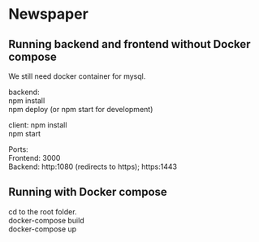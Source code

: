 # Newspaper

## Running backend and frontend without Docker compose 
We still need docker container for mysql. 

backend: </br>
npm install </br>
npm deploy (or npm start for development)

client:
npm install </br>
npm start
 
Ports: </br>
Frontend: 3000 </br>
Backend: http:1080 (redirects to https); https:1443 

## Running with Docker compose
cd to the root folder. </br>
docker-compose build </br>
docker-compose up
